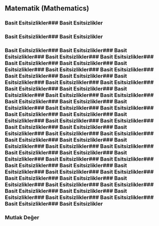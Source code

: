   ## Matematik (Mathematics)



### Basit Esitsizlikler### Basit Esitsizlikler
### Basit Esitsizlikler### Basit Esitsizlikler
### Basit Esitsizlikler### Basit Esitsizlikler### Basit Esitsizlikler### Basit Esitsizlikler### Basit Esitsizlikler### Basit Esitsizlikler### Basit Esitsizlikler### Basit Esitsizlikler### Basit Esitsizlikler### Basit Esitsizlikler### Basit Esitsizlikler### Basit Esitsizlikler### Basit Esitsizlikler### Basit Esitsizlikler### Basit Esitsizlikler### Basit Esitsizlikler### Basit Esitsizlikler### Basit Esitsizlikler### Basit Esitsizlikler### Basit Esitsizlikler### Basit Esitsizlikler### Basit Esitsizlikler### Basit Esitsizlikler### Basit Esitsizlikler### Basit Esitsizlikler### Basit Esitsizlikler### Basit Esitsizlikler### Basit Esitsizlikler### Basit Esitsizlikler### Basit Esitsizlikler### Basit Esitsizlikler### Basit Esitsizlikler### Basit Esitsizlikler### Basit Esitsizlikler### Basit Esitsizlikler### Basit Esitsizlikler### Basit Esitsizlikler### Basit Esitsizlikler### Basit Esitsizlikler### Basit Esitsizlikler### Basit Esitsizlikler### Basit Esitsizlikler### Basit Esitsizlikler### Basit Esitsizlikler### Basit Esitsizlikler### Basit Esitsizlikler### Basit Esitsizlikler### Basit Esitsizlikler### Basit Esitsizlikler### Basit Esitsizlikler### Basit Esitsizlikler### Basit Esitsizlikler### Basit Esitsizlikler### Basit Esitsizlikler### Basit Esitsizlikler### Basit Esitsizlikler### Basit Esitsizlikler### Basit Esitsizlikler### Basit Esitsizlikler### Basit Esitsizlikler### Basit Esitsizlikler### Basit Esitsizlikler

### Mutlak Değer

 
 

